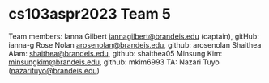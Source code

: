 # cs103aspr2023 Team 5

Team members:
Ianna Gilbert iannagilbert@brandeis.edu (captain), gitHub: ianna-g
Rose Nolan arosenolan@brandeis.edu, github: arosenolan
Shaithea Alam: shaithea@brandeis.edu, github: shaithea05
Minsung Kim: minsungkim@brandeis.edu, github: mkim6993
TA: Nazari Tuyo (nazarituyo@brandeis.edu)
